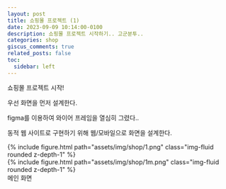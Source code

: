 ```yaml
---
layout: post
title: 쇼핑몰 프로젝트 (1)
date: 2023-09-09 10:14:00-0100
description: 쇼핑몰 프로젝트 시작하기.. 고군분투..
categories: shop
giscus_comments: true
related_posts: false
toc:
  sidebar: left
---
```


쇼핑몰 프로젝트 시작!

우선 화면을 먼저 설계한다.

figma를 이용하여 와이어 프레임을 열심히 그렸다..

동적 웹 사이트로 구현하기 위해 웹/모바일으로 화면을 설계한다.

<div class="row mt-3">
    <div class="col-sm mt-3 mt-md-0">
        {% include figure.html path="assets/img/shop/1.png" class="img-fluid rounded z-depth-1" %}
    </div>
    <div class="col-sm mt-3 mt-md-0">
        {% include figure.html path="assets/img/shop/1m.png" class="img-fluid rounded z-depth-1" %}
    </div>
</div>
<div class="caption">
    메인 화면
</div>
